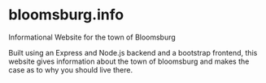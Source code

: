 # bloomsburg.info
Informational Website for the town of Bloomsburg

Built using an Express and Node.js backend and a bootstrap frontend, this website gives information about the town of bloomsburg and makes the case as to why you should live there.
